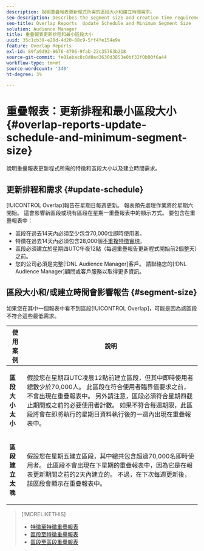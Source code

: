 ```yaml
---
description: 說明重疊報表更新程式所需的區段大小和建立時間需求。
seo-description: Describes the segment size and creation time requirements required by the Overlap report update process.
seo-title: Overlap Reports  Update Schedule and Minimum Segment Size
solution: Audience Manager
title: 重疊報表更新排程和最小區段大小
uuid: 35c1cb39-e28d-4d20-88c9-5ff4fe154e9e
feature: Overlap Reports
exl-id: 89fa9d92-8676-4706-9fab-22c35763b218
source-git-commit: fe01ebac8c0d0ad3630d3853e0bf32f0b00f6a44
workflow-type: tm+mt
source-wordcount: '340'
ht-degree: 3%

---
```


# 重疊報表：更新排程和最小區段大小{#overlap-reports-update-schedule-and-minimum-segment-size}

說明重疊報表更新程式所需的特徵和區段大小以及建立時間需求。

## 更新排程和需求 {#update-schedule}

[!UICONTROL Overlap]報告在星期日每週更新。 報表預先處理作業將於星期六開始。 這會影響新區段或現有區段在星期一重疊報表中的顯示方式。 要包含在重疊報表中：

* 區段在過去14天內必須至少包含70,000位即時使用者。
* 特徵在過去14天內必須包含28,000個[不重複特徵實現](/help/using/features/traits/trait-and-segment-qualification-reference.md)。
* 區段必須建立於星期四UTC午夜12點（每週重疊報告更新程式開始前2個整天）之前。
* 您的公司必須是完整[!DNL Audience Manager]客戶。 請聯絡您的[!DNL Audience Manager]顧問或客戶服務以取得更多資訊。

## 區段大小和/或建立時間會影響報告 {#segment-size}

如果您在其中一個報表中看不到區段[!UICONTROL Overlap]，可能是因為該區段不符合這些最低需求。

<table id="table_BE2937C1FA314BBDBD1D026321D6E6B1"> 
 <thead> 
  <tr> 
   <th colname="col1" class="entry"> 使用案例 </th> 
   <th colname="col2" class="entry"> 說明 </th> 
  </tr> 
 </thead>
 <tbody> 
  <tr> 
   <td colname="col1"> <p> <b>區段大小太小</b> </p> </td> 
   <td colname="col2"> <p>假設您在星期四UTC凌晨12點前建立區段，但其中即時使用者總數少於70,000人。 此區段在符合使用者臨界值要求之前，不會出現在<span class="wintitle">重疊報表</span>中。 另外請注意，區段必須符合星期四截止期間或之前的必要使用者計數。 如果不符合每週期限，此區段將會在即將執行的星期日資料執行後的一週內出現在<span class="wintitle">重疊報表</span>中。 </p> </td> 
  </tr> 
  <tr> 
   <td colname="col1"> <p> <b>區段建立太晚</b> </p> </td> 
   <td colname="col2"> <p>假設您在星期五建立區段，其中總共包含超過70,000名即時使用者。 此區段不會出現在下星期的<span class="wintitle">重疊報表</span>中，因為它是在報表更新期間之前的2天內建立的。 不過，在下次每週更新後，該區段會顯示在<span class="wintitle">重疊報表</span>中。 </p> </td> 
  </tr> 
 </tbody> 
</table>

>[!MORELIKETHIS]
>
>* [特徵至特徵重疊報表](../../reporting/dynamic-reports/trait-trait-overlap-report.md#trait-to-trait-overlap-report)
>* [區段至特徵重疊報表](../../reporting/dynamic-reports/segment-trait-overlap-report.md)
>* [區段至區段重疊報表](../../reporting/dynamic-reports/segment-segment-overlap-report.md)
